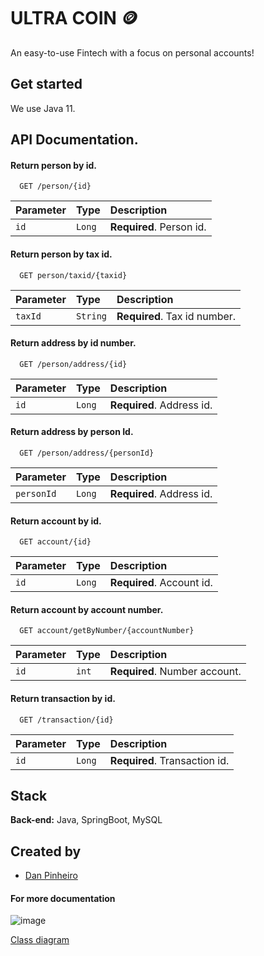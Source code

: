 
# ULTRA COIN 🪙

An easy-to-use Fintech with a focus on personal accounts! 

## Get started

We use Java 11.

## API Documentation.

#### Return person by id.

```http
  GET /person/{id}
```

| Parameter   | Type       | Description                        |
| :---------- | :--------- | :---------------------------------- |
| `id` | `Long` | **Required**. Person id. |

#### Return person by tax id.

```http
  GET person/taxid/{taxid}
```

| Parameter   | Type       | Description                        |
| :---------- | :--------- | :---------------------------------- |
| `taxId` | `String` | **Required**. Tax id number. |

#### Return address by id number.

```http
  GET /person/address/{id}
```

| Parameter   | Type       | Description                        |
| :---------- | :--------- | :---------------------------------- |
| `id` | `Long` | **Required**. Address id. |

#### Return address by person Id.

```http
  GET /person/address/{personId}
```

| Parameter   | Type       | Description                        |
| :---------- | :--------- | :---------------------------------- |
| `personId` | `Long` | **Required**. Address id. |

#### Return account by id.

```http
  GET account/{id}
```

| Parameter   | Type       | Description                        |
| :---------- | :--------- | :---------------------------------- |
| `id` | `Long` | **Required**. Account id. |
#### Return account by account number.

```http
  GET account/getByNumber/{accountNumber}
```

| Parameter   | Type       | Description                        |
| :---------- | :--------- | :---------------------------------- |
| `id` | `int` | **Required**. Number account. |

#### Return transaction by id.

```http
  GET /transaction/{id}
```

| Parameter   | Type       | Description                        |
| :---------- | :--------- | :---------------------------------- |
| `id` | `Long` | **Required**. Transaction id. |


## Stack 


**Back-end:** Java, SpringBoot, MySQL


## Created by

- [Dan Pinheiro](https://github.com/ddsp-pinheiro)      





                                                                                                                                                           
#### For more documentation
![image](https://user-images.githubusercontent.com/77706397/191659695-77a416f1-dfd5-4435-9d4a-63a91eae3d32.png)


[Class diagram](https://drive.google.com/file/d/1WT1T3viu3__jsikGlKdZSKiraaKA266D/view?usp=sharing)

